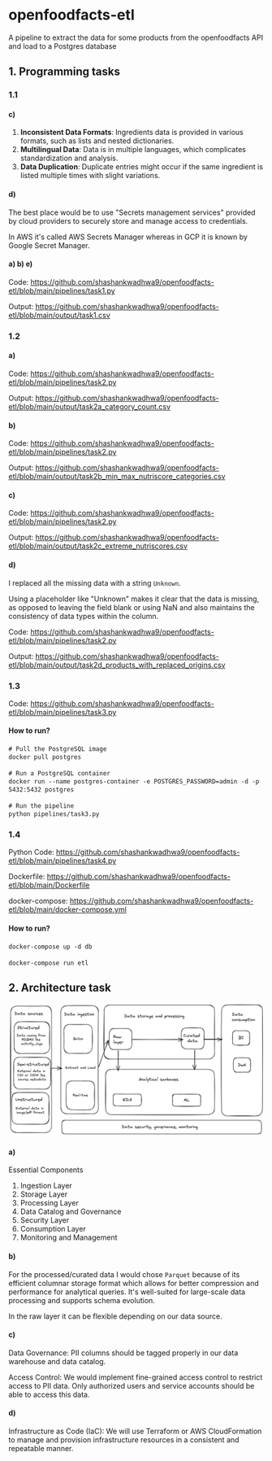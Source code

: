 # openfoodfacts-etl
A pipeline to extract the data for some products from the openfoodfacts API and load to a Postgres database

## 1. Programming tasks

### 1.1

#### c)

1. **Inconsistent Data Formats**: Ingredients data is provided in various formats, such as lists and nested dictionaries.
2. **Multilingual Data**: Data is in multiple languages, which complicates standardization and analysis.
3. **Data Duplication**: Duplicate entries might occur if the same ingredient is listed multiple times with slight variations.

#### d)

The best place would be to use "Secrets management services" provided by cloud providers to securely store and manage access to credentials.

In AWS it's called AWS Secrets Manager whereas in GCP it is known by Google Secret Manager.

#### a) b) e)

Code: https://github.com/shashankwadhwa9/openfoodfacts-etl/blob/main/pipelines/task1.py

Output: https://github.com/shashankwadhwa9/openfoodfacts-etl/blob/main/output/task1.csv

### 1.2

#### a)

Code: https://github.com/shashankwadhwa9/openfoodfacts-etl/blob/main/pipelines/task2.py

Output: https://github.com/shashankwadhwa9/openfoodfacts-etl/blob/main/output/task2a_category_count.csv

#### b)

Code: https://github.com/shashankwadhwa9/openfoodfacts-etl/blob/main/pipelines/task2.py

Output: https://github.com/shashankwadhwa9/openfoodfacts-etl/blob/main/output/task2b_min_max_nutriscore_categories.csv

#### c)

Code: https://github.com/shashankwadhwa9/openfoodfacts-etl/blob/main/pipelines/task2.py

Output: https://github.com/shashankwadhwa9/openfoodfacts-etl/blob/main/output/task2c_extreme_nutriscores.csv

#### d)

I replaced all the missing data with a string `Unknown`.

Using a placeholder like "Unknown" makes it clear that the data is missing, as opposed to leaving the field blank or using NaN and also maintains the consistency of data types within the column.

Code: https://github.com/shashankwadhwa9/openfoodfacts-etl/blob/main/pipelines/task2.py

Output: https://github.com/shashankwadhwa9/openfoodfacts-etl/blob/main/output/task2d_products_with_replaced_origins.csv

### 1.3

Code: https://github.com/shashankwadhwa9/openfoodfacts-etl/blob/main/pipelines/task3.py

#### How to run?
```
# Pull the PostgreSQL image
docker pull postgres

# Run a PostgreSQL container
docker run --name postgres-container -e POSTGRES_PASSWORD=admin -d -p 5432:5432 postgres

# Run the pipeline
python pipelines/task3.py
```

### 1.4

Python Code: https://github.com/shashankwadhwa9/openfoodfacts-etl/blob/main/pipelines/task4.py

Dockerfile: https://github.com/shashankwadhwa9/openfoodfacts-etl/blob/main/Dockerfile

docker-compose: https://github.com/shashankwadhwa9/openfoodfacts-etl/blob/main/docker-compose.yml

#### How to run?
```
docker-compose up -d db

docker-compose run etl
```

## 2. Architecture task

![Architecture diagram](assets/data_lake_architecture.png) 

#### a)

Essential Components

1. Ingestion Layer
2. Storage Layer
3. Processing Layer
4. Data Catalog and Governance
5. Security Layer
6. Consumption Layer
7. Monitoring and Management

#### b)
For the processed/curated data I would chose `Parquet` because of its efficient columnar storage format which allows for better compression and performance for analytical queries. It's well-suited for large-scale data processing and supports schema evolution.

In the raw layer it can be flexible depending on our data source.

#### c)

Data Governance: PII columns should be tagged properly in our data warehouse and data catalog.

Access Control: We would implement fine-grained access control to restrict access to PII data. Only authorized users and service accounts should be able to access this data.

#### d)

Infrastructure as Code (IaC): We will use Terraform or AWS CloudFormation to manage and provision infrastructure resources in a consistent and repeatable manner.